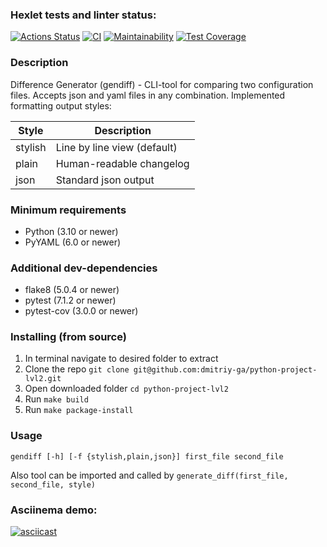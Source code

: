 ### Hexlet tests and linter status:
[![Actions Status](https://github.com/dmitriy-ga/python-project-lvl2/workflows/hexlet-check/badge.svg)](https://github.com/dmitriy-ga/python-project-lvl2/actions)
[![CI](https://github.com/dmitriy-ga/python-project-lvl2/actions/workflows/CI.yml/badge.svg)](https://github.com/dmitriy-ga/python-project-lvl2/actions/workflows/CI.yml)
[![Maintainability](https://api.codeclimate.com/v1/badges/85027d0cb2f13901b6ff/maintainability)](https://codeclimate.com/github/dmitriy-ga/python-project-lvl2/maintainability)
[![Test Coverage](https://api.codeclimate.com/v1/badges/85027d0cb2f13901b6ff/test_coverage)](https://codeclimate.com/github/dmitriy-ga/python-project-lvl2/test_coverage)

### Description
Difference Generator (gendiff) - CLI-tool for comparing two configuration files. Accepts json and yaml files in any combination.
Implemented formatting output styles:

| Style   | Description                 |
|---------|-----------------------------|
| stylish | Line by line view (default) |
| plain   | Human-readable changelog    |
| json    | Standard json output        |
 
### Minimum requirements
- Python (3.10 or newer)
- PyYAML (6.0 or newer)

### Additional dev-dependencies
- flake8 (5.0.4 or newer)
- pytest (7.1.2 or newer)
- pytest-cov (3.0.0 or newer)

### Installing (from source)
1. In terminal navigate to desired folder to extract
2. Clone the repo `git clone git@github.com:dmitriy-ga/python-project-lvl2.git`
3. Open downloaded folder `cd python-project-lvl2`
4. Run `make build`
5. Run `make package-install`

### Usage
`gendiff [-h] [-f {stylish,plain,json}] first_file second_file`

Also tool can be imported and called by `generate_diff(first_file, second_file, style)`

### Asciinema demo:
[![asciicast](https://asciinema.org/a/TQ2XR1wxid6bR4GeBzFx3gBKg.svg)](https://asciinema.org/a/TQ2XR1wxid6bR4GeBzFx3gBKg)